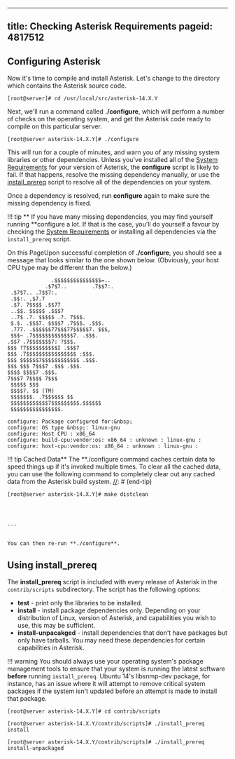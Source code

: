  ---
title: Checking Asterisk Requirements
pageid: 4817512
---

## Configuring Asterisk

Now it's time to compile and install Asterisk. Let's change to the directory which contains the Asterisk source code.

```
[root@server]# cd /usr/local/src/asterisk-14.X.Y

```

Next, we'll run a command called **./configure**, which will perform a number of checks on the operating system, and get the Asterisk code ready to compile on this particular server.

```
[root@server asterisk-14.X.Y]# ./configure

```

This will run for a couple of minutes, and warn you of any missing system libraries or other dependencies. Unless you've installed all of the [System Requirements](/Operation/System-Requirements) for your version of Asterisk, the **configure** script is likely to fail. If that happens, resolve the missing dependency manually, or use the [install_prereq](#using-install_prereq) script to resolve all of the dependencies on your system.

Once a dependency is resolved, run **configure** again to make sure the missing dependency is fixed.


!!! tip **  If you have many missing dependencies, you may find yourself running **configure
    a lot. If that is the case, you'll do yourself a favour by checking the [System Requirements](/Operation/System-Requirements) or installing all dependencies via the `install_prereq` script.

      
[//]: # (end-tip)


On this PageUpon successful completion of **./configure**, you should see a message that looks similar to the one shown below. (Obviously, your host CPU type may be different than the below.)

```
              .$$$$$$$$$$$$$$$=..     
            .$7$7..        .7$$7:.   
 .$7$7.. .7$$7:.
 .$$:. ,$7.7
 .$7. 7$$$$ .$$77
 ..$$. $$$$$ .$$$7
 ..7$ .?. $$$$$ .?. 7$$$.
 $.$. .$$$7. $$$$7 .7$$$. .$$$.
 .777. .$$$$$$77$$$77$$$$$7. $$$,
 $$$~ .7$$$$$$$$$$$$$7. .$$$.
.$$7 .7$$$$$$$7: ?$$$.
$$$ ?7$$$$$$$$$$I .$$$7
$$$ .7$$$$$$$$$$$$$$$$ :$$$.
$$$ $$$$$$7$$$$$$$$$$$$ .$$$.
$$$ $$$ 7$$$7 .$$$ .$$$.
$$$$ $$$$7 .$$$.
7$$$7 7$$$$ 7$$$
 $$$$$ $$$
 $$$$7. $$ (TM)
 $$$$$$$. .7$$$$$$ $$
 $$$$$$$$$$$$7$$$$$$$$$.$$$$$$
 $$$$$$$$$$$$$$$$.

configure: Package configured for:&nbsp;
configure: OS type &nbsp;: linux-gnu
configure: Host CPU : x86_64
configure: build-cpu:vendor:os: x86_64 : unknown : linux-gnu :
configure: host-cpu:vendor:os: x86_64 : unknown : linux-gnu :

```



!!! tip Cached Data** The **./configure
    command caches certain data to speed things up if it's invoked multiple times. To clear all the cached data, you can use the following command to completely clear out any cached data from the Asterisk build system.
[//]: # (end-tip)


  
  

```
[root@server asterisk-14.X.Y]# make distclean
  



---


You can then re-run **./configure**.

```


## Using install_prereq

The **install_prereq** script is included with every release of Asterisk in the `contrib/scripts` subdirectory. The script has the following options:

* **test** - print only the libraries to be installed.
* **install** - install package dependencies only. Depending on your distribution of Linux, version of Asterisk, and capabilities you wish to use, this may be sufficient.
* **install-unpacakged** - install dependencies that don't have packages but only have tarballs. You may need these dependencies for certain capabilities in Asterisk.




!!! warning 
    You should always use your operating system's package management tools to ensure that your system is running the latest software **before** running `install_prereq`. Ubuntu 14's libsnmp-dev package, for instance, has an issue where it will attempt to remove critical system packages if the system isn't updated before an attempt is made to install that package.

      
[//]: # (end-warning)

```
[root@server asterisk-14.X.Y]# cd contrib/scripts

[root@server asterisk-14.X.Y/contrib/scripts]# ./install_prereq install

[root@server asterisk-14.X.Y/contrib/scripts]# ./install_prereq install-unpackaged

```

